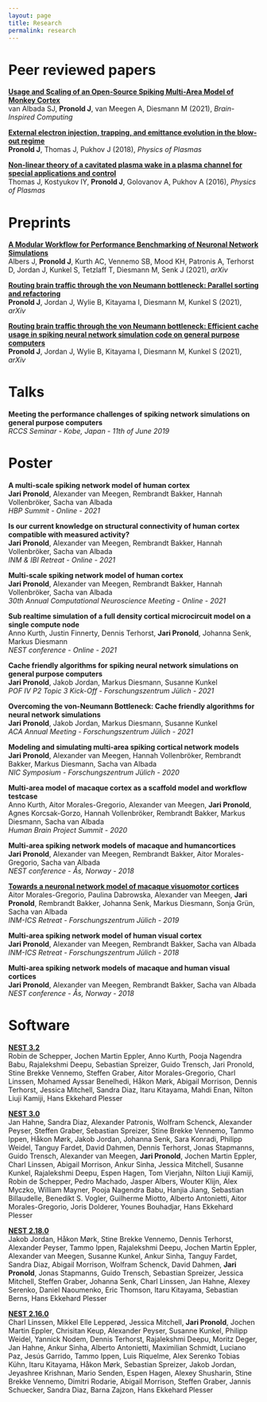```yaml
---
layout: page
title: Research
permalink: research
---
```


# Peer reviewed papers
[__Usage and Scaling of an Open-Source Spiking Multi-Area Model of Monkey Cortex__](https://link.springer.com/chapter/10.1007/978-3-030-82427-3_4)  
van Albada SJ, __Pronold J__, van Meegen A, Diesmann M (2021), _Brain-Inspired Computing_

[__External electron injection, trapping, and emittance evolution in the blow-out regime__](https://doi.org/10.1063/1.5045355)  
__Pronold J__, Thomas J, Pukhov J (2018), _Physics of Plasmas_


[__Non-linear theory of a cavitated plasma wake in a plasma channel for special applications and control__](https://doi.org/10.1063/1.4948712)  
Thomas J, Kostyukov IY, __Pronold J__, Golovanov A, Pukhov A (2016), _Physics of Plasmas_

# Preprints
[__A Modular Workflow for Performance Benchmarking of Neuronal Network Simulations__](https://arxiv.org/abs/2112.09018)  
Albers J, __Pronold J__, Kurth AC, Vennemo SB, Mood KH, Patronis A, Terhorst D, Jordan J, Kunkel S, Tetzlaff T, Diesmann M, Senk J (2021), _arXiv_

[__Routing brain traffic through the von Neumann bottleneck: Parallel sorting and refactoring__](https://arxiv.org/abs/2109.11358)  
__Pronold J__, Jordan J, Wylie B, Kitayama I, Diesmann M, Kunkel S (2021), _arXiv_

[__Routing brain traffic through the von Neumann bottleneck: Efficient cache usage in spiking neural network simulation code on general purpose computers__](https://arxiv.org/abs/2109.12855)  
__Pronold J__, Jordan J, Wylie B, Kitayama I, Diesmann M, Kunkel S (2021), _arXiv_

# Talks
__Meeting the performance challenges of spiking network simulations on general purpose computers__  
_RCCS Seminar - Kobe, Japan - 11th of June 2019_

# Poster

__A multi-scale spiking network model of human cortex__  
__Jari Pronold__, Alexander van Meegen, Rembrandt Bakker, Hannah Vollenbröker, Sacha van Albada  
_HBP Summit - Online - 2021_

__Is our current knowledge on structural connectivity of human cortex compatible with measured activity?__  
__Jari Pronold__, Alexander van Meegen, Rembrandt Bakker, Hannah Vollenbröker, Sacha van Albada  
_INM & IBI Retreat - Online - 2021_

__Multi-scale spiking network model of human cortex__  
__Jari Pronold__, Alexander van Meegen, Rembrandt Bakker, Hannah Vollenbröker, Sacha van Albada  
_30th Annual Computational Neuroscience Meeting - Online - 2021_

__Sub realtime simulation of a full density cortical microcircuit model on a single compute node__  
Anno Kurth, Justin Finnerty, Dennis Terhorst, __Jari Pronold__, Johanna Senk, Markus Diesmann  
_NEST conference - Online - 2021_

__Cache friendly algorithms for spiking neural network simulations on general purpose computers__  
__Jari Pronold__, Jakob Jordan, Markus Diesmann, Susanne Kunkel  
_POF IV P2 Topic 3 Kick-Off - Forschungszentrum Jülich - 2021_

__Overcoming the von-Neumann Bottleneck: Cache friendly algorithms for neural network simulations__  
__Jari Pronold__, Jakob Jordan, Markus Diesmann, Susanne Kunkel  
_ACA Annual Meeting - Forschungszentrum Jülich - 2021_

__Modeling and simulating multi-area spiking cortical network models__  
__Jari Pronold__, Alexander van Meegen, Hannah Vollenbröker, Rembrandt Bakker, Markus Diesmann, Sacha van Albada  
_NIC Symposium - Forschungszentrum Jülich - 2020_

__Multi-area model of macaque cortex as a scaffold model and workflow testcase__  
Anno Kurth, Aitor Morales-Gregorio, Alexander van Meegen, __Jari Pronold__, Agnes Korcsak-Gorzo, Hannah Vollenbröker, Rembrandt Bakker, Markus Diesmann, Sacha van Albada  
_Human Brain Project Summit - 2020_

__Multi-area spiking network models of macaque and humancortices__  
__Jari Pronold__, Alexander van Meegen, Rembrandt Bakker, Aitor Morales-Gregorio, Sacha van Albada  
_NEST conference - Ås, Norway - 2018_

[__Towards a neuronal network model of macaque visuomotor cortices__](http://juser.fz-juelich.de/record/863481/files/P-90__Aitor_Morales-Gregorio__Towards_a_neuronal_network_model_of_macaque_visuomotor_cortices%20.pdf?version=1)  
Aitor Morales-Gregorio, Paulina Dabrowska, Alexander van Meegen, __Jari Pronold__, Rembrandt Bakker, Johanna Senk, Markus Diesmann, Sonja Grün, Sacha van Albada  
_INM-ICS Retreat - Forschungszentrum Jülich - 2019_

__Multi-area spiking network model of human visual cortex__  
__Jari Pronold__, Alexander van Meegen, Rembrandt Bakker, Sacha van Albada  
_INM-ICS Retreat - Forschungszentrum Jülich - 2018_

__Multi-area spiking network models of macaque and human visual cortices__  
__Jari Pronold__, Alexander van Meegen, Rembrandt Bakker, Sacha van Albada  
_NEST conference - Ås, Norway - 2018_

# Software
[__NEST 3.2__](https://doi.org/10.5281/zenodo.5886894)  
Robin de Schepper, Jochen Martin Eppler, Anno Kurth, Pooja Nagendra Babu, Rajalekshmi Deepu, Sebastian Spreizer, Guido Trensch, Jari Pronold, Stine Brekke Vennemo, Steffen Graber, Aitor Morales-Gregorio, Charl Linssen, Mohamed Ayssar Benelhedi, Håkon Mørk, Abigail Morrison, Dennis Terhorst, Jessica Mitchell, Sandra Diaz, Itaru Kitayama, Mahdi Enan, Nilton Liuji Kamiji, Hans Ekkehard Plesser

[__NEST 3.0__](https://zenodo.org/record/4739103)  
Jan Hahne, Sandra Diaz, Alexander Patronis, Wolfram Schenck, Alexander Peyser, Steffen Graber, Sebastian Spreizer, Stine Brekke Vennemo, Tammo Ippen, Håkon Mørk, Jakob Jordan, Johanna Senk, Sara Konradi, Philipp Weidel, Tanguy Fardet, David Dahmen, Dennis Terhorst, Jonas Stapmanns, Guido Trensch, Alexander van Meegen, __Jari Pronold__, Jochen Martin Eppler, Charl Linssen, Abigail Morrison, Ankur Sinha, Jessica Mitchell, Susanne Kunkel, Rajalekshmi Deepu, Espen Hagen, Tom Vierjahn, Nilton Liuji Kamiji, Robin de Schepper, Pedro Machado, Jasper Albers, Wouter Klijn, Alex Myczko, William Mayner, Pooja Nagendra Babu, Hanjia Jiang, Sebastian Billaudelle, Benedikt S. Vogler, Guilherme Miotto, Alberto Antonietti, Aitor Morales-Gregorio, Joris Dolderer, Younes Bouhadjar, Hans Ekkehard Plesser

[__NEST 2.18.0__](https://zenodo.org/record/2605422 )  
Jakob Jordan, Håkon Mørk, Stine Brekke Vennemo, Dennis Terhorst, Alexander Peyser, Tammo Ippen, Rajalekshmi Deepu, Jochen Martin Eppler, Alexander van Meegen, Susanne Kunkel, Ankur Sinha, Tanguy Fardet, Sandra Diaz, Abigail Morrison, Wolfram Schenck, David Dahmen, __Jari Pronold__, Jonas Stapmanns, Guido Trensch, Sebastian Spreizer, Jessica Mitchell, Steffen Graber, Johanna Senk, Charl Linssen, Jan Hahne, Alexey Serenko, Daniel Naoumenko, Eric Thomson, Itaru Kitayama, Sebastian Berns, Hans Ekkehard Plesser

[__NEST 2.16.0__](https://zenodo.org/record/1400175)  
Charl Linssen, Mikkel Elle Lepperød, Jessica Mitchell, __Jari Pronold__, Jochen Martin Eppler, Chrisitan Keup, Alexander Peyser, Susanne Kunkel, Philipp Weidel, Yannick Nodem, Dennis Terhorst, Rajalekshmi Deepu, Moritz Deger, Jan Hahne, Ankur Sinha, Alberto Antonietti, Maximilian Schmidt, Luciano Paz, Jesús Garrido, Tammo Ippen, Luis Riquelme, Alex Serenko Tobias Kühn, Itaru Kitayama, Håkon Mørk, Sebastian Spreizer, Jakob Jordan, Jeyashree Krishnan, Mario Senden, Espen Hagen, Alexey Shusharin, Stine Brekke Vennemo, Dimitri Rodarie, Abigail Morrison, Steffen Graber, Jannis Schuecker, Sandra Diaz, Barna Zajzon, Hans Ekkehard Plesser
